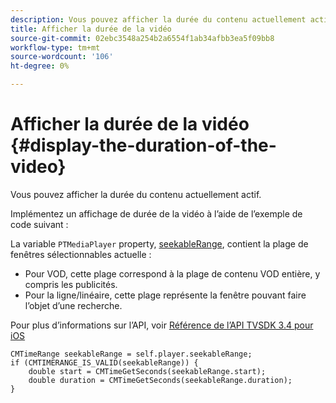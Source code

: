 ```yaml
---
description: Vous pouvez afficher la durée du contenu actuellement actif.
title: Afficher la durée de la vidéo
source-git-commit: 02ebc3548a254b2a6554f1ab34afbb3ea5f09bb8
workflow-type: tm+mt
source-wordcount: '106'
ht-degree: 0%

---
```


# Afficher la durée de la vidéo {#display-the-duration-of-the-video}

Vous pouvez afficher la durée du contenu actuellement actif.

Implémentez un affichage de durée de la vidéo à l’aide de l’exemple de code suivant :

La variable `PTMediaPlayer` property, [seekableRange](https://help.adobe.com/en_US/primetime/api/psdk/appledoc/Classes/PTMediaPlayer.html#//api/name/seekableRange), contient la plage de fenêtres sélectionnables actuelle :

* Pour VOD, cette plage correspond à la plage de contenu VOD entière, y compris les publicités.
* Pour la ligne/linéaire, cette plage représente la fenêtre pouvant faire l’objet d’une recherche.

Pour plus d’informations sur l’API, voir [Référence de l’API TVSDK 3.4 pour iOS](https://help.adobe.com/en_US/primetime/api/psdk/appledoc_v3/index.html)

<!--<a id="example_A153BE3AC03F43C6BF3A156316A08CD3"></a>-->

```
CMTimeRange seekableRange = self.player.seekableRange;  
if (CMTIMERANGE_IS_VALID(seekableRange)) { 
    double start = CMTimeGetSeconds(seekableRange.start);  
    double duration = CMTimeGetSeconds(seekableRange.duration); 
}
```
